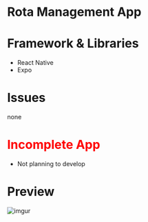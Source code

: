 # Rota Management App

# Framework & Libraries
- React Native
- Expo

# Issues
none

# <span style="color:red">**Incomplete App**</span>
- Not planning to develop


# Preview
![imgur](https://i.imgur.com/PscaBjd.png)
